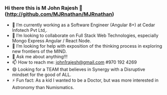 ### Hi there this is M John Rajesh 👋 (http://github.com/MJRnathan/MJRnathan)
- 🔭 I’m currently working as a Software Engineer (Angular 8+) at Cedar Infotech Pvt Ltd,.
- 👯 I’m looking to collaborate on Full Stack Web Technologies, especially Mongo Express Angular / React Node. 
- 🤔 I’m looking for help with exposition of the thinking process in exploring new frontiers of the MIND.
- 💬 Ask me about anything!!!
- 📫 How to reach me: john1rajesh@gmail.com #970 192 4269
- 😄 Looking for a TEAM that believes in Synergy with a Disruptive mindset for the good of ALL.
- ⚡ Fun fact: As a kid I wanted to be a Doctor, but was more interested in Astronomy than Numismatics.


<!--
**MJRnathan/MJRnathan** is a ✨ _special_ ✨ repository because its `README.md` (this file) appears on your GitHub profile.

Here are some ideas to get you started:

- 🔭 I’m currently working on ...
- 🌱 I’m currently learning ...
- 👯 I’m looking to collaborate on ...
- 🤔 I’m looking for help with ...
- 💬 Ask me about ...
- 📫 How to reach me: ...
- 😄 Pronouns: ...
- ⚡ Fun fact: ...
-->
